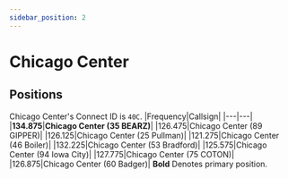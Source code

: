 ```yaml
---
sidebar_position: 2
---
```

# Chicago Center

## Positions
Chicago Center's Connect ID is ```40C```.
|Frequency|Callsign|
|---|---|
|**134.875**|**Chicago Center (35 BEARZ)**|
|126.475|Chicago Center (89 GIPPER)|
|126.125|Chicago Center (25 Pullman)|
|121.275|Chicago Center (46 Boiler)|
|132.225|Chicago Center (53 Bradford)|
|125.575|Chicago Center (94 Iowa City)|
|127.775|Chicago Center (75 COTON)|
|126.875|Chicago Center (60 Badger)|
**Bold** Denotes primary position.